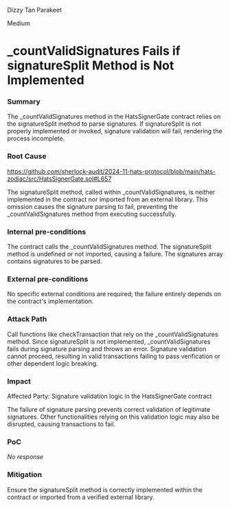 Dizzy Tan Parakeet

Medium

# _countValidSignatures Fails if signatureSplit Method is Not Implemented

### Summary

The _countValidSignatures method in the HatsSignerGate contract relies on the signatureSplit method to parse signatures. If signatureSplit is not properly implemented or invoked, signature validation will fail, rendering the process incomplete.

### Root Cause


https://github.com/sherlock-audit/2024-11-hats-protocol/blob/main/hats-zodiac/src/HatsSignerGate.sol#L657

The signatureSplit method, called within _countValidSignatures, is neither implemented in the contract nor imported from an external library. This omission causes the signature parsing to fail, preventing the _countValidSignatures method from executing successfully.

### Internal pre-conditions

The contract calls the _countValidSignatures method.
The signatureSplit method is undefined or not imported, causing a failure.
The signatures array contains signatures to be parsed.

### External pre-conditions

No specific external conditions are required; the failure entirely depends on the contract's implementation.

### Attack Path

Call functions like checkTransaction that rely on the _countValidSignatures method.
Since signatureSplit is not implemented, _countValidSignatures fails during signature parsing and throws an error.
Signature validation cannot proceed, resulting in valid transactions failing to pass verification or other dependent logic breaking.

### Impact

Affected Party: Signature validation logic in the HatsSignerGate contract

The failure of signature parsing prevents correct validation of legitimate signatures.
Other functionalities relying on this validation logic may also be disrupted, causing transactions to fail.

### PoC

_No response_

### Mitigation

Ensure the signatureSplit method is correctly implemented within the contract or imported from a verified external library.